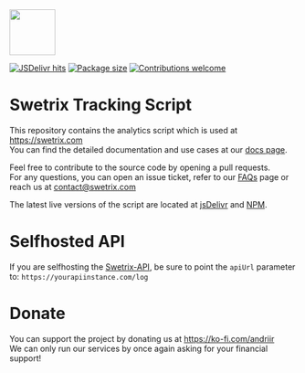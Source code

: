 <img src="https://swetrix.com/assets/logo_blue.png" alt="" height="80" />

[![JSDelivr hits](https://data.jsdelivr.com/v1/package/gh/Swetrix/swetrix-js/badge?style=rounded)](https://data.jsdelivr.com/v1/package/gh/Swetrix/swetrix-js/stats)
[![Package size](https://img.shields.io/bundlephobia/minzip/swetrix)](https://bundlephobia.com/api/size?package=swetrix)
[![Contributions welcome](https://img.shields.io/badge/contributions-welcome-brightgreen.svg?style=flat)](https://github.com/swetrix/swetrix-js/issues)

# Swetrix Tracking Script

This repository contains the analytics script which is used at https://swetrix.com \
You can find the detailed documentation and use cases at our [docs page](https://swetrix.com/docs).

Feel free to contribute to the source code by opening a pull requests. \
For any questions, you can open an issue ticket, refer to our [FAQs](https://swetrix.com/#faq) page or reach us at contact@swetrix.com

The latest live versions of the script are located at [jsDelivr](https://swetrix.org/swetrix.js) and [NPM](https://www.npmjs.com/package/swetrix).

# Selfhosted API
If you are selfhosting the [Swetrix-API](https://github.com/Swetrix/swetrix-api), be sure to point the `apiUrl` parameter to: `https://yourapiinstance.com/log`

# Donate
You can support the project by donating us at https://ko-fi.com/andriir \
We can only run our services by once again asking for your financial support!
